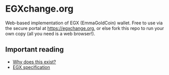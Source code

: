 # EGXchange.org

Web-based implementation of EGX (EmmaGoldCoin) wallet. Free to use via the secure portal at https://egxchange.org, or else fork this repo to run your own copy (all you need is a web browser!).

## Important reading

- [Why does this exist?](https://danq.me/2021/12/27/egxchange/)
- [EGX specification](https://github.com/wgmyers/egx)
